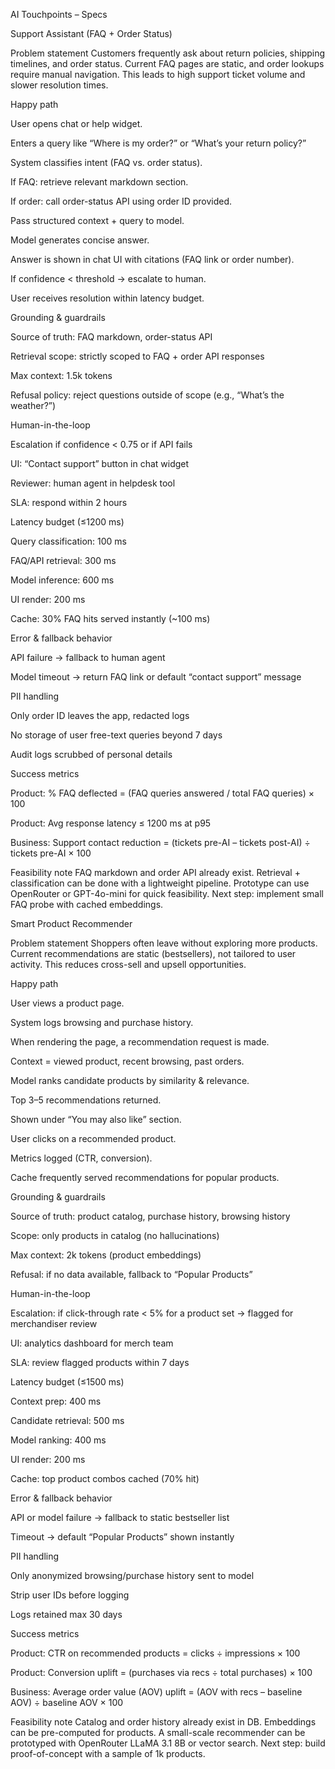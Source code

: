 AI Touchpoints – Specs

Support Assistant (FAQ + Order Status)

Problem statement
Customers frequently ask about return policies, shipping timelines, and order status. Current FAQ pages are static, and order lookups require manual navigation. This leads to high support ticket volume and slower resolution times.

Happy path

User opens chat or help widget.

Enters a query like “Where is my order?” or “What’s your return policy?”

System classifies intent (FAQ vs. order status).

If FAQ: retrieve relevant markdown section.

If order: call order-status API using order ID provided.

Pass structured context + query to model.

Model generates concise answer.

Answer is shown in chat UI with citations (FAQ link or order number).

If confidence < threshold → escalate to human.

User receives resolution within latency budget.

Grounding & guardrails

Source of truth: FAQ markdown, order-status API

Retrieval scope: strictly scoped to FAQ + order API responses

Max context: 1.5k tokens

Refusal policy: reject questions outside of scope (e.g., “What’s the weather?”)

Human-in-the-loop

Escalation if confidence < 0.75 or if API fails

UI: “Contact support” button in chat widget

Reviewer: human agent in helpdesk tool

SLA: respond within 2 hours

Latency budget (≤1200 ms)

Query classification: 100 ms

FAQ/API retrieval: 300 ms

Model inference: 600 ms

UI render: 200 ms

Cache: 30% FAQ hits served instantly (~100 ms)

Error & fallback behavior

API failure → fallback to human agent

Model timeout → return FAQ link or default “contact support” message

PII handling

Only order ID leaves the app, redacted logs

No storage of user free-text queries beyond 7 days

Audit logs scrubbed of personal details

Success metrics

Product: % FAQ deflected = (FAQ queries answered / total FAQ queries) × 100

Product: Avg response latency ≤ 1200 ms at p95

Business: Support contact reduction = (tickets pre-AI – tickets post-AI) ÷ tickets pre-AI × 100

Feasibility note
FAQ markdown and order API already exist. Retrieval + classification can be done with a lightweight pipeline. Prototype can use OpenRouter or GPT-4o-mini for quick feasibility. Next step: implement small FAQ probe with cached embeddings.

Smart Product Recommender

Problem statement
Shoppers often leave without exploring more products. Current recommendations are static (bestsellers), not tailored to user activity. This reduces cross-sell and upsell opportunities.

Happy path

User views a product page.

System logs browsing and purchase history.

When rendering the page, a recommendation request is made.

Context = viewed product, recent browsing, past orders.

Model ranks candidate products by similarity & relevance.

Top 3–5 recommendations returned.

Shown under “You may also like” section.

User clicks on a recommended product.

Metrics logged (CTR, conversion).

Cache frequently served recommendations for popular products.

Grounding & guardrails

Source of truth: product catalog, purchase history, browsing history

Scope: only products in catalog (no hallucinations)

Max context: 2k tokens (product embeddings)

Refusal: if no data available, fallback to “Popular Products”

Human-in-the-loop

Escalation: if click-through rate < 5% for a product set → flagged for merchandiser review

UI: analytics dashboard for merch team

SLA: review flagged products within 7 days

Latency budget (≤1500 ms)

Context prep: 400 ms

Candidate retrieval: 500 ms

Model ranking: 400 ms

UI render: 200 ms

Cache: top product combos cached (70% hit)

Error & fallback behavior

API or model failure → fallback to static bestseller list

Timeout → default “Popular Products” shown instantly

PII handling

Only anonymized browsing/purchase history sent to model

Strip user IDs before logging

Logs retained max 30 days

Success metrics

Product: CTR on recommended products = clicks ÷ impressions × 100

Product: Conversion uplift = (purchases via recs ÷ total purchases) × 100

Business: Average order value (AOV) uplift = (AOV with recs – baseline AOV) ÷ baseline AOV × 100

Feasibility note
Catalog and order history already exist in DB. Embeddings can be pre-computed for products. A small-scale recommender can be prototyped with OpenRouter LLaMA 3.1 8B or vector search. Next step: build proof-of-concept with a sample of 1k products.
